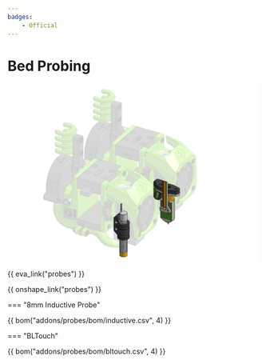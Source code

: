 ```yaml
---
badges:
    - Official
---
```


# Bed Probing

![preview](assets/__ALL__.png)

{{ eva_link("probes") }}

{{ onshape_link("probes") }}

=== "8mm Inductive Probe"

{{ bom("addons/probes/bom/inductive.csv", 4) }}

=== "BLTouch"

{{ bom("addons/probes/bom/bltouch.csv", 4) }}
